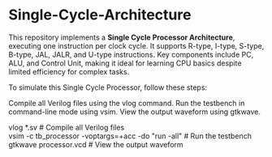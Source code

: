 # Single-Cycle-Architecture
This repository implements a **Single Cycle Processor Architecture**, executing one instruction per clock cycle. It supports R-type, I-type, S-type, B-type, JAL, JALR, and U-type instructions. Key components include PC, ALU, and Control Unit, making it ideal for learning CPU basics despite limited efficiency for complex tasks.

To simulate this Single Cycle Processor, follow these steps:

Compile all Verilog files using the vlog command.
Run the testbench in command-line mode using vsim.
View the output waveform using gtkwave.

vlog *.sv  # Compile all Verilog files  
vsim -c tb_processor -voptargs=+acc -do "run -all"  # Run the testbench  
gtkwave processor.vcd  # View the output waveform  
